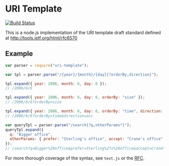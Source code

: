 # URI Template

[![Build Status](https://api.travis-ci.com/grncdr/uri-template.svg?branch=master&status=passed)](https://app.travis-ci.com/grncdr/uri-template)

This is a node.js implementation of the URI template draft standard
defined at http://tools.ietf.org/html/rfc6570

## Example

```javascript
var parser = require("uri-template");

var tpl = parser.parse("/{year}/{month}/{day}{?orderBy,direction}");

tpl.expand({ year: 2006, month: 6, day: 6 });
// /2006/6/6

tpl.expand({ year: 2006, month: 6, day: 6, orderBy: "size" });
// /2006/6/6?orderBy=size

tpl.expand({ year: 2006, month: 6, day: 6, orderBy: "time", direction: "asc" });
// /2006/6/6?orderBy=time&direction=asc

var queryTpl = parser.parse("/search{?q,otherParams*}");
queryTpl.expand({
  q: "Bigger office",
  otherParams: { prefer: "Sterling's office", accept: "Crane's office" },
});
// /search?q=Bigger%20office&prefer=Sterling%27s%20office&accept=Crane%27s%20office
```

For more thorough coverage of the syntax, see `test.js` or the
[RFC](http://tools.ietf.org/html/rfc6570).
